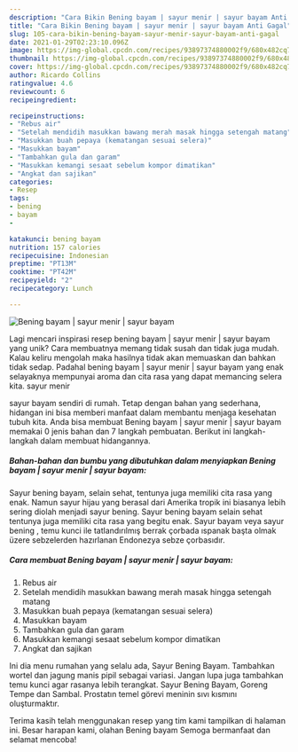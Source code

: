 ```yaml
---
description: "Cara Bikin Bening bayam | sayur menir | sayur bayam Anti Gagal"
title: "Cara Bikin Bening bayam | sayur menir | sayur bayam Anti Gagal"
slug: 105-cara-bikin-bening-bayam-sayur-menir-sayur-bayam-anti-gagal
date: 2021-01-29T02:23:10.096Z
image: https://img-global.cpcdn.com/recipes/93897374880002f9/680x482cq70/bening-bayam-sayur-menir-sayur-bayam-foto-resep-utama.jpg
thumbnail: https://img-global.cpcdn.com/recipes/93897374880002f9/680x482cq70/bening-bayam-sayur-menir-sayur-bayam-foto-resep-utama.jpg
cover: https://img-global.cpcdn.com/recipes/93897374880002f9/680x482cq70/bening-bayam-sayur-menir-sayur-bayam-foto-resep-utama.jpg
author: Ricardo Collins
ratingvalue: 4.6
reviewcount: 6
recipeingredient:

recipeinstructions:
- "Rebus air"
- "Setelah mendidih masukkan bawang merah masak hingga setengah matang"
- "Masukkan buah pepaya (kematangan sesuai selera)"
- "Masukkan bayam"
- "Tambahkan gula dan garam"
- "Masukkan kemangi sesaat sebelum kompor dimatikan"
- "Angkat dan sajikan"
categories:
- Resep
tags:
- bening
- bayam
- 

katakunci: bening bayam  
nutrition: 157 calories
recipecuisine: Indonesian
preptime: "PT13M"
cooktime: "PT42M"
recipeyield: "2"
recipecategory: Lunch

---
```



![Bening bayam | sayur menir | sayur bayam](https://img-global.cpcdn.com/recipes/93897374880002f9/680x482cq70/bening-bayam-sayur-menir-sayur-bayam-foto-resep-utama.jpg)

Lagi mencari inspirasi resep bening bayam | sayur menir | sayur bayam yang unik? Cara membuatnya memang tidak susah dan tidak juga mudah. Kalau keliru mengolah maka hasilnya tidak akan memuaskan dan bahkan tidak sedap. Padahal bening bayam | sayur menir | sayur bayam yang enak selayaknya mempunyai aroma dan cita rasa yang dapat memancing selera kita.
 sayur menir 

 sayur bayam sendiri di rumah. Tetap dengan bahan yang sederhana, hidangan ini bisa memberi manfaat dalam membantu menjaga kesehatan tubuh kita. Anda bisa membuat Bening bayam | sayur menir | sayur bayam memakai 0 jenis bahan dan 7 langkah pembuatan. Berikut ini langkah-langkah dalam membuat hidangannya.

<!--inarticleads1-->

##### Bahan-bahan dan bumbu yang dibutuhkan dalam menyiapkan Bening bayam | sayur menir | sayur bayam:



Sayur bening bayam, selain sehat, tentunya juga memiliki cita rasa yang enak. Namun sayur hijau yang berasal dari Amerika tropik ini biasanya lebih sering diolah menjadi sayur bening. Sayur bening bayam selain sehat tentunya juga memiliki cita rasa yang begitu enak. Sayur bayam veya sayur bening , temu kunci ile tatlandırılmış berrak çorbada ıspanak başta olmak üzere sebzelerden hazırlanan Endonezya sebze çorbasıdır. 

<!--inarticleads2-->

##### Cara membuat Bening bayam | sayur menir | sayur bayam:

1. Rebus air
1. Setelah mendidih masukkan bawang merah masak hingga setengah matang
1. Masukkan buah pepaya (kematangan sesuai selera)
1. Masukkan bayam
1. Tambahkan gula dan garam
1. Masukkan kemangi sesaat sebelum kompor dimatikan
1. Angkat dan sajikan


Ini dia menu rumahan yang selalu ada, Sayur Bening Bayam. Tambahkan wortel dan jagung manis pipil sebagai variasi. Jangan lupa juga tambahkan temu kunci agar rasanya lebih terangkat. Sayur Bening Bayam, Goreng Tempe dan Sambal. Prostatın temel görevi meninin sıvı kısmını oluşturmaktır. 

Terima kasih telah menggunakan resep yang tim kami tampilkan di halaman ini. Besar harapan kami, olahan Bening bayam  Semoga bermanfaat dan selamat mencoba!

